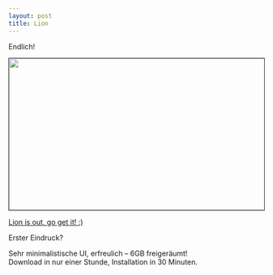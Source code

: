 ```yaml
---
layout: post
title: Lion
---
```


<p>Endlich! </p>

<p><img class="img-responsive" alt="" src="http://www.iuserblog.de/wp-content/uploads/2010/10/mac_os_x_10.7_lion.png" title="Lion" class="alignnone" border="1" width="600" height="300" /></p>

<p><a href="http://itunes.apple.com/de/app/os-x-lion/id444303913?mt=12">Lion is out, go get it! :)</a></p>

<p>Erster Eindruck?</p>

<p>Sehr minimalistische UI, erfreulich – 6GB freigeräumt!<br />
Download in nur einer Stunde, Installation in 30 Minuten.</p>
